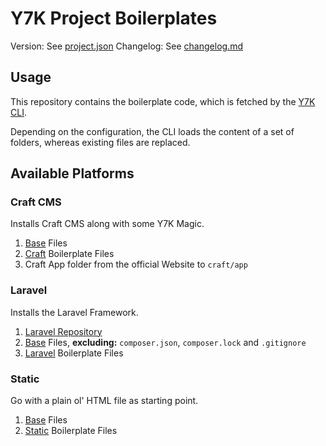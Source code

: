 # Y7K Project Boilerplates

Version: See [project.json](project.json)
Changelog: See [changelog.md](changelog.md)

## Usage

This repository contains the boilerplate code, which is fetched by the [Y7K CLI](https://github.com/Y7K/cli).

Depending on the configuration, the CLI loads the content of a set of folders, whereas existing files are replaced.

## Available Platforms

### Craft CMS

Installs Craft CMS along with some Y7K Magic.

1. [Base](base) Files
2. [Craft](platforms/craft) Boilerplate Files
3. Craft App folder from the official Website to `craft/app`

### Laravel

Installs the Laravel Framework.

1. [Laravel Repository](https://github.com/laravel/laravel)
2. [Base](base) Files, **excluding:** `composer.json`, `composer.lock` and `.gitignore`
2. [Laravel](platforms/laravel) Boilerplate Files

### Static

Go with a plain ol' HTML file as starting point.

1. [Base](base) Files
2. [Static](platforms/static) Boilerplate Files






